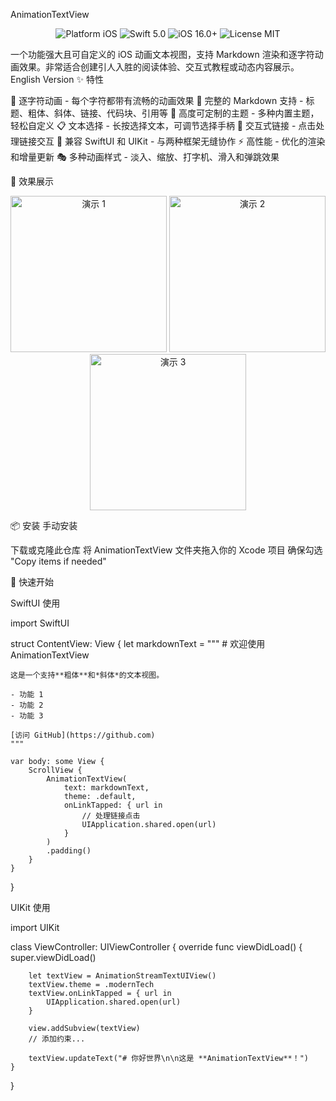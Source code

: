 AnimationTextView
<p align="center">
  <img src="https://img.shields.io/badge/platform-iOS-blue.svg?style=flat" alt="Platform iOS" />
  <img src="https://img.shields.io/badge/Swift-5.0-orange.svg?style=flat" alt="Swift 5.0" />
  <img src="https://img.shields.io/badge/iOS-16.0%2B-blue.svg?style=flat" alt="iOS 16.0+" />
  <img src="https://img.shields.io/badge/license-MIT-green.svg?style=flat" alt="License MIT" />
</p>
一个功能强大且可自定义的 iOS 动画文本视图，支持 Markdown 渲染和逐字符动画效果。非常适合创建引人入胜的阅读体验、交互式教程或动态内容展示。
English Version
✨ 特性

🎯 逐字符动画 - 每个字符都带有流畅的动画效果
📝 完整的 Markdown 支持 - 标题、粗体、斜体、链接、代码块、引用等
🎨 高度可定制的主题 - 多种内置主题，轻松自定义
📋 文本选择 - 长按选择文本，可调节选择手柄
🔗 交互式链接 - 点击处理链接交互
📱 兼容 SwiftUI 和 UIKit - 与两种框架无缝协作
⚡ 高性能 - 优化的渲染和增量更新
🎭 多种动画样式 - 淡入、缩放、打字机、滑入和弹跳效果

📸 效果展示
<p align="center">
  <img src="screenshots/demo1.gif" width="250" alt="演示 1" />
  <img src="screenshots/demo2.gif" width="250" alt="演示 2" />
  <img src="screenshots/demo3.gif" width="250" alt="演示 3" />
</p>
📦 安装
手动安装

下载或克隆此仓库
将 AnimationTextView 文件夹拖入你的 Xcode 项目
确保勾选 "Copy items if needed"


🚀 快速开始

SwiftUI 使用

import SwiftUI

struct ContentView: View {
    let markdownText = """
    # 欢迎使用 AnimationTextView
    
    这是一个支持**粗体**和*斜体*的文本视图。
    
    - 功能 1
    - 功能 2
    - 功能 3
    
    [访问 GitHub](https://github.com)
    """
    
    var body: some View {
        ScrollView {
            AnimationTextView(
                text: markdownText,
                theme: .default,
                onLinkTapped: { url in
                    // 处理链接点击
                    UIApplication.shared.open(url)
                }
            )
            .padding()
        }
    }
}

UIKit 使用

import UIKit

class ViewController: UIViewController {
    override func viewDidLoad() {
        super.viewDidLoad()
        
        let textView = AnimationStreamTextUIView()
        textView.theme = .modernTech
        textView.onLinkTapped = { url in
            UIApplication.shared.open(url)
        }
        
        view.addSubview(textView)
        // 添加约束...
        
        textView.updateText("# 你好世界\n\n这是 **AnimationTextView**！")
    }
}
